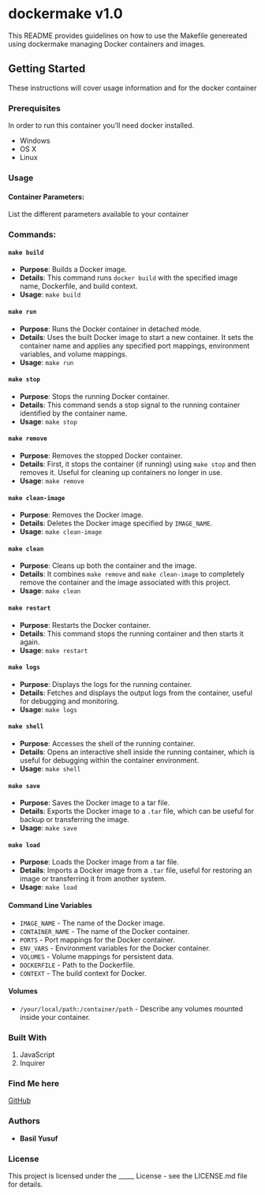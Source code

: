 
# dockermake v1.0

This README provides guidelines on how to use the Makefile genereated using dockermake managing Docker containers and images.

## Getting Started

These instructions will cover usage information and for the docker container

### Prerequisites

In order to run this container you'll need docker installed.

-   Windows
-   OS X
-   Linux

### Usage

#### Container Parameters:

List the different parameters available to your container

### Commands:


#### `make build`

-   **Purpose**: Builds a Docker image.
-   **Details**: This command runs `docker build` with the specified image name, Dockerfile, and build context.
-   **Usage**: `make build`

#### `make run`

-   **Purpose**: Runs the Docker container in detached mode.
-   **Details**: Uses the built Docker image to start a new container. It sets the container name and applies any specified port mappings, environment variables, and volume mappings.
-   **Usage**: `make run`

#### `make stop`

-   **Purpose**: Stops the running Docker container.
-   **Details**: This command sends a stop signal to the running container identified by the container name.
-   **Usage**: `make stop`

#### `make remove`

-   **Purpose**: Removes the stopped Docker container.
-   **Details**: First, it stops the container (if running) using `make stop` and then removes it. Useful for cleaning up containers no longer in use.
-   **Usage**: `make remove`

#### `make clean-image`

-   **Purpose**: Removes the Docker image.
-   **Details**: Deletes the Docker image specified by `IMAGE_NAME`.
-   **Usage**: `make clean-image`

#### `make clean`

-   **Purpose**: Cleans up both the container and the image.
-   **Details**: It combines `make remove` and `make clean-image` to completely remove the container and the image associated with this project.
-   **Usage**: `make clean`

#### `make restart`

-   **Purpose**: Restarts the Docker container.
-   **Details**: This command stops the running container and then starts it again.
-   **Usage**: `make restart`

#### `make logs`

-   **Purpose**: Displays the logs for the running container.
-   **Details**: Fetches and displays the output logs from the container, useful for debugging and monitoring.
-   **Usage**: `make logs`

#### `make shell`

-   **Purpose**: Accesses the shell of the running container.
-   **Details**: Opens an interactive shell inside the running container, which is useful for debugging within the container environment.
-   **Usage**: `make shell`

#### `make save`

-   **Purpose**: Saves the Docker image to a tar file.
-   **Details**: Exports the Docker image to a `.tar` file, which can be useful for backup or transferring the image.
-   **Usage**: `make save`

#### `make load`

-   **Purpose**: Loads the Docker image from a tar file.
-   **Details**: Imports a Docker image from a `.tar` file, useful for restoring an image or transferring it from another system.
-   **Usage**: `make load`

#### Command Line Variables

-   `IMAGE_NAME` - The name of the Docker image.
-   `CONTAINER_NAME` - The name of the Docker container.
-   `PORTS` - Port mappings for the Docker container.
-   `ENV_VARS` - Environment variables for the Docker container.
-   `VOLUMES` - Volume mappings for persistent data.
-   `DOCKERFILE` - Path to the Dockerfile.
-   `CONTEXT` - The build context for Docker.

#### Volumes

-   `/your/local/path:/container/path` - Describe any volumes mounted inside your container.

### Built With

1. JavaScript
2. Inquirer

### Find Me here

[GitHub](https://github.com/basilysf1709)

### Authors

-   **Basil Yusuf**

### License

This project is licensed under the _____ License - see the LICENSE.md file for details.











